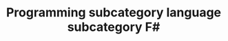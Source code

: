 ---
title: Programming subcategory language subcategory F#
menu:
  sidebar:
    name: fsharp
    identifier: fsharp
    parent: languages
   # weight: 30
---